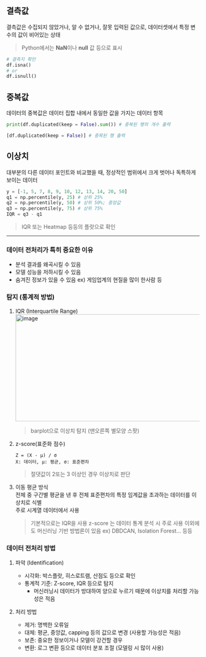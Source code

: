 ## 결측값
결측값은 수집되지 않았거나, 알 수 없거나, 잘못 입력된 값으로, 데이터셋에서 특정 변수의 값이 비어있는 상태
> Python에서는 **NaN**이나 **null** 값 등으로 표시
```python
# 결측지 확인
df.isna()
# or
df.isnull()
```

## 중복값
데이터의 중복값은 데이터 집합 내에서 동일한 값을 가지는 데이터 항목
```python
print(df.duplicated(keep = False).sum()) # 중복된 행의 개수 출력

[df.duplicated(keep = False)] # 중목된 행 출력
```

## 이상치
대부분의 다른 데이터 포인트와 비교했을 때, 정상적인 범위에서 크게 벗어나 독특하게 보이는 데이터
   ```python
   y = [-1, 5, 7, 8, 9, 10, 12, 13, 14, 20, 50]
   q1 = np.percentile(y, 25) # 상위 25%
   q2 = np.percentile(y, 50) # 상위 50%; 중앙값
   q3 = np.percentile(y, 75) # 상위 75%
   IQR = q3 - q1
   ```
> IQR 또는 Heatmap 등등의 플랏으로 확인

---

### 데이터 전처리가 특히 중요한 이유
- 분석 결과를 왜곡시킬 수 있음
- 모델 성능을 저하시킬 수 있음
- 숨겨진 정보가 있을 수 있음 ex) 게임업계의 현질을 많이 한사람 등

### 탐지 (통계적 방법)
1. IQR (Interquartile Range)
   <img width="637" height="279" alt="image" src="https://github.com/user-attachments/assets/4a9aa970-7d7c-46a6-a046-c0fa0f8664d6" />
   > barplot으로 이상치 탐지 (맨오른쪽 별모양 스팟)
   
2. z-score(표준화 점수)
   ```
   Z = (X - μ) / σ​
   X: 데이터, μ: 평균, σ: 표준편차
   ```
   > 절댓값이 2또는 3 이상인 경우 이상치로 판단

3. 이동 평균 방식  
   전체 중 구간별 평균을 낸 후 전체 표준편차의 특정 임계값을 초과하는 데이터를 이상치로 식별  
    주로 시계열 데이터에서 사용

   > 기본적으로는 IQR을 사용
   > z-score 는 데이터 통계 분석 시 주로 사용
   > 이외에도 머신러닝 기반 방법론이 있음 ex) DBDCAN, Isolation Forest... 등등

### 데이터 전처리 방법
1. 파악 (Identification)  
   - 시각화: 박스플랏, 히스로트램, 산점도 등으로 확인
   - 통계적 기준: Z-score, IQR 등으로 탐지
       - 머신러닝시 데이터가 방대하여 양으로 누르기 때문에 이상치를 처리할 가능성은 적음

2. 처리 방법
   - 제거: 명백한 오류일 
   - 대체: 평균, 중앙값, capping 등의 값으로 변경 (사용할 가능성은 적음)
   - 보존: 중요한 정보이거나 모델이 강건할 경우
   - 변환: 로그 변환 등으로 데이터 분포 조절 (모델링 시 많이 사용)
